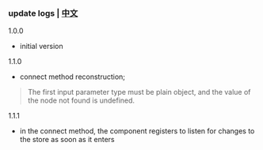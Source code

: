 ### update logs | [中文](https://github.com/ZhouYK/react-glux/log.md)
1.0.0
- initial version

1.1.0
- connect method reconstruction;
> The first input parameter type must be plain object, and the value of the node not found is undefined.

1.1.1
- in the connect method, the component registers to listen for changes to the store as soon as it enters
